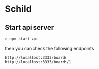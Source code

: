 # Schild

## Start api server

```bash
> npm start api
```

then you can check the following endpoints

```
http://localhost:3333/boards
http://localhost:3333/boards/1
```
